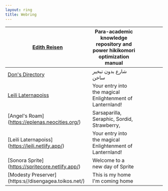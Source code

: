 ```yaml
---
layout: ring
title: Webring
---
```


| [Edith Reisen](http://reisen.netlify.app/)            | Para-academic knowledge repository and power hikikomori optimization manual |     |     |     |     |     |
| ----------------------------------------------------- | --------------------------------------------------------------------------- | --- | --- | --- | --- | --- |
| [Don's Directory](http://dons.directory/)             | شارع بدون تبخير ساخن                                                        |     |     |     |     |     |
| [Leili Laternapoiss](https://leili.netlify.app/)      | Your entry into the magical Enlightenment of Lanternland!                   |     |     |     |     |     |
| [Angel's Roam] (https://eplenas.neocities.org/)       | Sarsaparilla, Seraphic, Sordid, Strawberry,                                 |     |     |     |     |     |
| [Leili Laternapoiss] (https://leili.netlify.app/)     | Your entry into the magical Enlightenment of Lanternland!                   |     |     |     |     |     |
| [Sonora Sprite] (https://spritecore.netlify.app/)     | Welcome to a new day of Sprite                                              |     |     |     |     |     |
| [Modesty Preserver] (https:s//disengagea.toikos.net/) | This is my home I'm coming home                                             |     |     |     |     |     |
